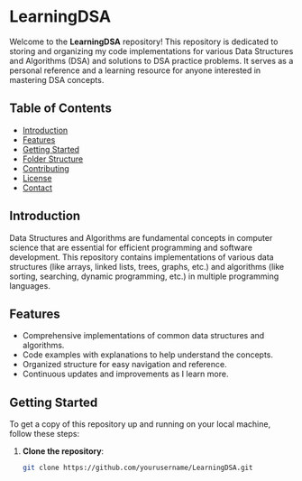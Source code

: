 # LearningDSA

Welcome to the **LearningDSA** repository! This repository is dedicated to storing and organizing my code implementations for various Data Structures and Algorithms (DSA) and solutions to DSA practice problems. It serves as a personal reference and a learning resource for anyone interested in mastering DSA concepts.


## Table of Contents

- [Introduction](#introduction)
- [Features](#features)
- [Getting Started](#getting-started)
- [Folder Structure](#folder-structure)
- [Contributing](#contributing)
- [License](#license)
- [Contact](#contact)

## Introduction

Data Structures and Algorithms are fundamental concepts in computer science that are essential for efficient programming and software development. This repository contains implementations of various data structures (like arrays, linked lists, trees, graphs, etc.) and algorithms (like sorting, searching, dynamic programming, etc.) in multiple programming languages.

## Features

- Comprehensive implementations of common data structures and algorithms.
- Code examples with explanations to help understand the concepts.
- Organized structure for easy navigation and reference.
- Continuous updates and improvements as I learn more.

## Getting Started

To get a copy of this repository up and running on your local machine, follow these steps:

1. **Clone the repository**:
   ```bash
   git clone https://github.com/yourusername/LearningDSA.git
